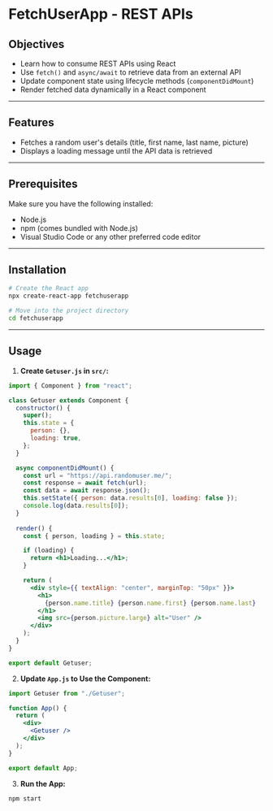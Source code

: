 # FetchUserApp - REST APIs
##  Objectives

- Learn how to consume REST APIs using React
- Use `fetch()` and `async/await` to retrieve data from an external API
- Update component state using lifecycle methods (`componentDidMount`)
- Render fetched data dynamically in a React component

---

## Features

- Fetches a random user's details (title, first name, last name, picture)
- Displays a loading message until the API data is retrieved

---


## Prerequisites

Make sure you have the following installed:

- Node.js
- npm (comes bundled with Node.js)
- Visual Studio Code or any other preferred code editor

---

## Installation
```bash
# Create the React app
npx create-react-app fetchuserapp

# Move into the project directory
cd fetchuserapp
```

---

## Usage
1. **Create `Getuser.js` in `src/`:**
```jsx
import { Component } from "react";

class Getuser extends Component {
  constructor() {
    super();
    this.state = {
      person: {},
      loading: true,
    };
  }

  async componentDidMount() {
    const url = "https://api.randomuser.me/";
    const response = await fetch(url);
    const data = await response.json();
    this.setState({ person: data.results[0], loading: false });
    console.log(data.results[0]);
  }
  
  render() {
    const { person, loading } = this.state;

    if (loading) {
      return <h1>Loading...</h1>;
    }

    return (
      <div style={{ textAlign: "center", marginTop: "50px" }}>
        <h1>
          {person.name.title} {person.name.first} {person.name.last}
        </h1>
        <img src={person.picture.large} alt="User" />
      </div>
    );
  }
}

export default Getuser;
```
2. **Update `App.js` to Use the Component:**
```jsx
import Getuser from "./Getuser";

function App() {
  return (
    <div>
      <Getuser />
    </div>
  );
}

export default App;
```
3. **Run the App:**
```bash
npm start
```